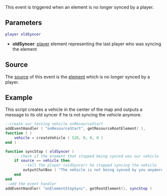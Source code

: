 This event is triggered when an element is no longer synced by a player.

Parameters
----------

``` lua
player oldSyncer
```

-   **oldSyncer**: [player](/docs/player.md "wikilink") element representing the last player who was syncing the element

Source
------

The [source](/docs/event_system#Event_source.md "wikilink") of this event is the [element](/element.md "wikilink") which is no longer synced by a player.

Example
-------

This script creates a vehicle in the center of the map and outputs a message to its old syncer if he is not syncing the vehicle anymore.

``` lua
--create our testing vehicle onResourceStart
addEventHandler ( "onResourceStart", getResourceRootElement( ),
function ( )
    vehicle = createVehicle ( 520, 0, 0, 0 )
end )

function syncStop ( oldSyncer )
    -- check if the element that stopped being synced was our vehicle
    if source == vehicle then
        --tell the player (oldSyncer) he stopped syncing the vehicle
        outputChatBox ( "The vehicle is not being synced by you anymore", oldSyncer )
    end
end
--add the event handler
addEventHandler( "onElementStopSync", getRootElement(), syncStop ) 
```
